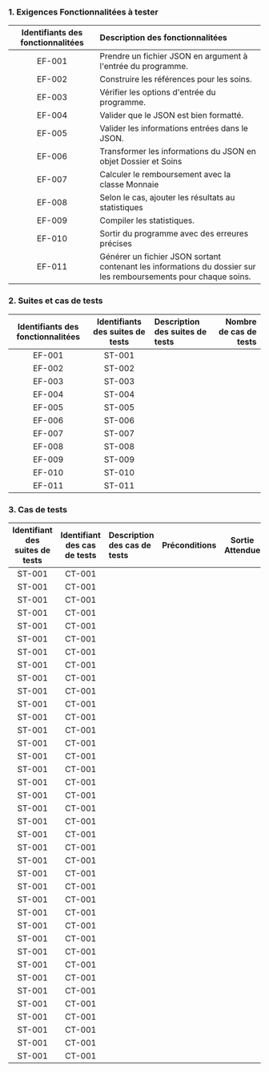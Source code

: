 ### 1. Exigences Fonctionnalitées à tester

| Identifiants des fonctionnalitées | Description des fonctionnalitées |
| :------------------: | :---------------------------------------|
| EF-001 | Prendre un fichier JSON en argument à l'entrée du programme.|
| EF-002 | Construire les références pour les soins.|
| EF-003 | Vérifier les options d'entrée du programme. |
| EF-004 | Valider que le JSON est bien formatté.|
| EF-005 | Valider les informations entrées dans le JSON.|
| EF-006 | Transformer les informations du JSON en objet Dossier et Soins|
| EF-007 | Calculer le remboursement avec la classe Monnaie |
| EF-008 | Selon le cas, ajouter les résultats au statistiques|
| EF-009 | Compiler les statistiques. |
| EF-010 | Sortir du programme avec des erreures précises|
| EF-011 | Générer un fichier JSON sortant contenant les informations du dossier sur les remboursements pour chaque soins. |

### 2. Suites et cas de tests
|Identifiants des fonctionnalitées|Identifiants des suites de tests|Description des suites de tests|Nombre de cas de tests|
|:--------------------:|:-----------------:|:-------------------------------------|------:|
| EF-001 | ST-001 | | |
| EF-002 | ST-002 | | |
| EF-003 | ST-003 | | |
| EF-004 | ST-004 | | |
| EF-005 | ST-005 | | |
| EF-006 | ST-006 | | |
| EF-007 | ST-007 | | |
| EF-008 | ST-008 | | |
| EF-009 | ST-009 | | |
| EF-010 | ST-010 | | |
| EF-011 | ST-011 | | |

### 3. Cas de tests
|Identifiant des suites de tests|Identifiant des cas de tests|Description des cas de tests|Préconditions|Sortie Attendue|Priorité|
|:-----------:|:---------:|:------------------------------|:---------------|:------:|:----------:|
|ST-001|CT-001| | | | |
|ST-001|CT-001| | | | |
|ST-001|CT-001| | | | |
|ST-001|CT-001| | | | |
|ST-001|CT-001| | | | |
|ST-001|CT-001| | | | |
|ST-001|CT-001| | | | |
|ST-001|CT-001| | | | |
|ST-001|CT-001| | | | |
|ST-001|CT-001| | | | |
|ST-001|CT-001| | | | |
|ST-001|CT-001| | | | |
|ST-001|CT-001| | | | |
|ST-001|CT-001| | | | |
|ST-001|CT-001| | | | |
|ST-001|CT-001| | | | |
|ST-001|CT-001| | | | |
|ST-001|CT-001| | | | |
|ST-001|CT-001| | | | |
|ST-001|CT-001| | | | |
|ST-001|CT-001| | | | |
|ST-001|CT-001| | | | |
|ST-001|CT-001| | | | |
|ST-001|CT-001| | | | |
|ST-001|CT-001| | | | |
|ST-001|CT-001| | | | |
|ST-001|CT-001| | | | |
|ST-001|CT-001| | | | |
|ST-001|CT-001| | | | |
|ST-001|CT-001| | | | |
|ST-001|CT-001| | | | |
|ST-001|CT-001| | | | |
|ST-001|CT-001| | | | |
|ST-001|CT-001| | | | |
|ST-001|CT-001| | | | |
|ST-001|CT-001| | | | |
|ST-001|CT-001| | | | |
|ST-001|CT-001| | | | |